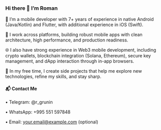 ### Hi there 👋 I’m Roman

📱 I’m a mobile developer with 7+ years of experience in native Android (Java/Kotlin) and Flutter, with additional experience in iOS (Swift).

🤖 I work across platforms, building robust mobile apps with clean architecture, high performance, and production readiness.

🌐 I also have strong experience in Web3 mobile development, including crypto wallets, blockchain integration (Solana, Ethereum), secure key management, and dApp interaction through in-app browsers.

🚀 In my free time, I create side projects that help me explore new technologies, refine my skills, and stay sharp.


#### 📬 Contact Me
• Telegram: @r_grunin

• WhatsApp: +995 551 597848

• Email: your.email@example.com (optional)
